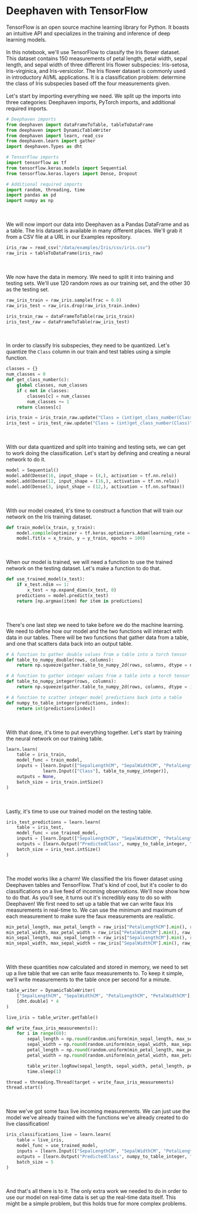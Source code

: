 # Deephaven with TensorFlow

TensorFlow is an open source machine learning library for Python.  It boasts an intuitive API and specializes in the training and inference of deep learning models.
\
\
In this notebook, we'll use TensorFlow to classify the Iris flower dataset.  This dataset contains 150 measurements of petal length, petal width, sepal length, and sepal width of three different Iris flower subspecies: Iris-setosa, Iris-virginica, and Iris-versicolor.  The Iris flower dataset is commonly used in introductory AI/ML applications.  It is a classification problem: determine the class of Iris subspecies based off the four measurements given.
\
\
Let's start by importing everything we need.  We split up the imports into three categories: Deephaven imports, PyTorch imports, and additional required imports.

```python
# Deephaven imports
from deephaven import dataFrameToTable, tableToDataFrame
from deephaven import DynamicTableWriter
from deephaven import learn, read_csv
from deephaven.learn import gather
import deephaven.Types as dht

# TensorFlow imports
import tensorflow as tf
from tensorflow.keras.models import Sequential
from tensorflow.keras.layers import Dense, Dropout

# Additional required imports
import random, threading, time
import pandas as pd
import numpy as np
```
\
\
We will now import our data into Deephaven as a Pandas DataFrame and as a table.  The Iris dataset is available in many different places.  We'll grab it from a CSV file at a URL in our Examples repository.

```python
iris_raw = read_csv("/data/examples/Iris/csv/iris.csv")
raw_iris = tableToDataFrame(iris_raw)
```
\
\
We now have the data in memory.  We need to split it into training and testing sets.  We'll use 120 random rows as our training set, and the other 30 as the testing set.

```python
raw_iris_train = raw_iris.sample(frac = 0.8)
raw_iris_test = raw_iris.drop(raw_iris_train.index)

iris_train_raw = dataFrameToTable(raw_iris_train)
iris_test_raw = dataFrameToTable(raw_iris_test)
```
\
\
In order to classify Iris subspecies, they need to be quantized.  Let's quantize the `Class` column in our train and test tables using a simple function.

```python
classes = {}
num_classes = 0
def get_class_number(c):
    global classes, num_classes
    if c not in classes:
        classes[c] = num_classes
        num_classes += 1
    return classes[c]

iris_train = iris_train_raw.update("Class = (int)get_class_number(Class)")
iris_test = iris_test_raw.update("Class = (int)get_class_number(Class)")
```
\
\
With our data quantized and split into training and testing sets, we can get to work doing the classification.  Let's start by defining and creating a neural network to do it.

```python
model = Sequential()
model.add(Dense(16, input_shape = (4,), activation = tf.nn.relu))
model.add(Dense(12, input_shape = (16,), activation = tf.nn.relu))
model.add(Dense(3, input_shape = (12,), activation = tf.nn.softmax))
```
\
\
With our model created, it's time to construct a function that will train our network on the Iris training dataset.

```python
def train_model(x_train, y_train):
    model.compile(optimizer = tf.keras.optimizers.Adam(learning_rate = 0.01), loss = tf.keras.losses.SparseCategoricalCrossentropy(from_logits = True), metrics = ["accuracy"])
    model.fit(x = x_train, y = y_train, epochs = 100)
```
\
\
When our model is trained, we will need a function to use the trained network on the testing dataset.  Let's make a function to do that.

```python
def use_trained_model(x_test):
    if x_test.ndim == 1:
        x_test = np.expand_dims(x_test, 0)
    predictions = model.predict(x_test)
    return [np.argmax(item) for item in predictions]
```
\
\
There's one last step we need to take before we do the machine learning.  We need to define how our model and the two functions will interact with data in our tables.  There will be two functions that gather data from a table, and one that scatters data back into an output table.

```python
# A function to gather double values from a table into a torch tensor
def table_to_numpy_double(rows, columns):
    return np.squeeze(gather.table_to_numpy_2d(rows, columns, dtype = np.double))

# A function to gather integer values from a table into a torch tensor
def table_to_numpy_integer(rows, columns):
    return np.squeeze(gather.table_to_numpy_2d(rows, columns, dtype = int))

# A function to scatter integer model predictions back into a table
def numpy_to_table_integer(predictions, index):
    return int(predictions[index])
```
\
\
With that done, it's time to put everything together.  Let's start by training the neural network on our training table.

```python
learn.learn(
    table = iris_train,
    model_func = train_model,
    inputs = [learn.Input(["SepalLengthCM", "SepalWidthCM", "PetalLengthCM", "PetalWidthCM"], table_to_numpy_double), 
              learn.Input(["Class"], table_to_numpy_integer)],
    outputs = None,
    batch_size = iris_train.intSize()
)
```
\
\
Lastly, it's time to use our trained model on the testing table.

```python
iris_test_predictions = learn.learn(
    table = iris_test,
    model_func = use_trained_model,
    inputs = [learn.Input(["SepalLengthCM", "SepalWidthCM", "PetalLengthCM", "PetalWidthCM"], table_to_numpy_double)],
    outputs = [learn.Output("PredictedClass", numpy_to_table_integer, "int")],
    batch_size = iris_test.intSize()
)
```
\
\
The model works like a charm!  We classified the Iris flower dataset using Deephaven tables and TensorFlow.  That's kind of cool, but it's cooler to do classifications on a live feed of incoming observations.  We'll now show how to do that.  As you'll see, it turns out it's incredibly easy to do so with Deephaven!  We first need to set up a table that we can write faux Iris measurements in real-time to.  We can use the minimum and maximum of each measurement to make sure the faux measurements are realistic.

```python
min_petal_length, max_petal_length = raw_iris["PetalLengthCM"].min(), raw_iris["PetalLengthCM"].max()
min_petal_width, max_petal_width = raw_iris["PetalWidthCM"].min(), raw_iris["PetalWidthCM"].max()
min_sepal_length, max_sepal_length = raw_iris["SepalLengthCM"].min(), raw_iris["SepalLengthCM"].max()
min_sepal_width, max_sepal_width = raw_iris["SepalWidthCM"].min(), raw_iris["SepalWidthCM"].max()
```
\
\
With these quantities now calculated and stored in memory, we need to set up a live table that we can write faux measurements to.  To keep it simple, we'll write measurements to the table once per second for a minute.

```python
table_writer = DynamicTableWriter(
    ["SepalLengthCM", "SepalWidthCM", "PetalLengthCM", "PetalWidthCM"],
    [dht.double] * 4
)

live_iris = table_writer.getTable()

def write_faux_iris_measurements():
    for i in range(60):
        sepal_length = np.round(random.uniform(min_sepal_length, max_sepal_length), 1)
        sepal_width = np.round(random.uniform(min_sepal_width, max_sepal_width), 1)
        petal_length = np.round(random.uniform(min_petal_length, max_petal_length), 1)
        petal_width = np.round(random.uniform(min_petal_width, max_petal_width), 1)

        table_writer.logRow(sepal_length, sepal_width, petal_length, petal_width)
        time.sleep(1)

thread = threading.Thread(target = write_faux_iris_measurements)
thread.start()
```
\
\
Now we've got some faux live incoming measurements.  We can just use the model we've already trained with the functions we've already created to do live classification!

```python
iris_classifications_live = learn.learn(
    table = live_iris,
    model_func = use_trained_model,
    inputs = [learn.Input(["SepalLengthCM", "SepalWidthCM", "PetalLengthCM", "PetalWidthCM"], table_to_numpy_double)],
    outputs = [learn.Output("PredictedClass", numpy_to_table_integer, "int")],
    batch_size = 5
)
```
\
\
And that's all there is to it.  The only extra work we needed to do in order to use our model on real-time data is set up the real-time data itself.  This might be a simple problem, but this holds true for more complex problems.
